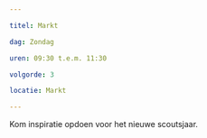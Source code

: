 ```yaml
---

titel: Markt

dag: Zondag

uren: 09:30 t.e.m. 11:30

volgorde: 3

locatie: Markt

---
```


Kom inspiratie opdoen voor het nieuwe scoutsjaar.  
